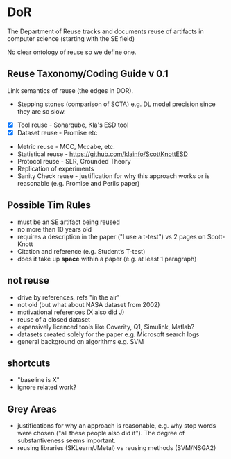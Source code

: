 # DoR
The Department of Reuse tracks and documents reuse of artifacts in computer science (starting with the SE field)

No clear ontology of reuse so we define one.

## Reuse Taxonomy/Coding Guide v 0.1
Link semantics of reuse (the edges in DOR). 
* Stepping stones (comparison of SOTA) e.g. DL model precision since they are so slow.
- [x] Tool reuse - Sonarqube, Kla's ESD tool
- [x] Dataset reuse - Promise etc
* Metric reuse - MCC, Mccabe, etc.
* Statistical reuse - https://github.com/klainfo/ScottKnottESD 
* Protocol reuse - SLR, Grounded Theory
* Replication of experiments
* Sanity Check reuse - justification for why this approach works or is reasonable (e.g. Promise and Perils paper)

## Possible Tim Rules
- must be an SE artifact being reused
- no more than 10 years old
- requires a description in the paper ("I use a t-test") vs 2 pages on Scott-Knott
- Citation and reference (e.g. Student’s T-test)
- does it take up **space** within a paper (e.g. at least 1 paragraph)

## not reuse
- drive by references, refs "in the air"
- not old (but what about NASA dataset from 2002)
- motivational references (X also did J)
- reuse of a closed dataset
- expensively licenced tools like Coverity, Q1, Simulink, Matlab?
- datasets created solely for the paper e.g. Microsoft search logs
- general background on algorithms e.g. SVM 

## shortcuts
- "baseline is X"
- ignore related work? 


## Grey Areas
- justifications for why an approach is reasonable, e.g. why stop words were chosen ("all these people also did it"). The degree of substantiveness seems important.
- reusing libraries (SKLearn/JMetal) vs reusing methods (SVM/NSGA2)


